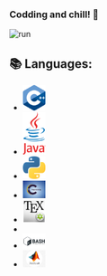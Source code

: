 ### Codding and chill! 👋
![run](https://media0.giphy.com/media/WfwzZpfH8Ejra/giphy.gif)

## 📚 Languages:
<ul>
<li><img src="https://github.com/Alaamimi/Alaamimi/blob/main/Src/1200px-ISO_C%2B%2B_Logo.svg.png" width="40"/></li>    <li><img src="https://github.com/Alaamimi/Alaamimi/blob/main/Src/1200px-Java_Logo.svg.png" width="40"/></li>   
<li><img src="https://github.com/Alaamimi/Alaamimi/blob/main/Src/768px-Python-logo-notext.svg.png" width="40"/></li>
<li><img Src="https://github.com/Alaamimi/Alaamimi/blob/main/Src/images.jpeg" width="40"/></li>
<li><img src="https://github.com/Alaamimi/Alaamimi/blob/main/Src/1200px-TeXmaker_Logo.svg.png" width="40"/></li>
<li><img src-"https://github.com/Alaamimi/Alaamimi/blob/main/Src/Logo-Arduino-1.jpg" width="40"/></li>
<li><img src="https://github.com/Alaamimi/Alaamimi/blob/main/Src/download.png" width="40"/></li>
<li><img src="https://github.com/Alaamimi/Alaamimi/blob/main/Src/kisspng-matlab-simulink-signal-processing-programming-lang-cube-island-online-survival-3d-5b3b394d2f1946.2068935715306079491929.jpg" width="40"/>
<!--
**Alaamimi/Alaamimi** is a ✨ _special_ ✨ repository because its `README.md` (this file) appears on your GitHub profile.



